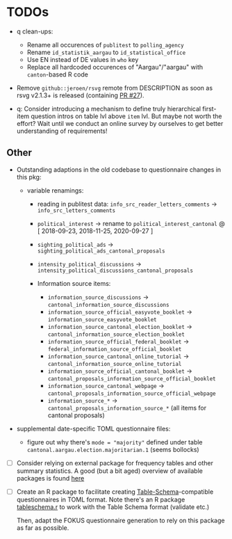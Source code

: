 # TODOs

-   q clean-ups:

    -   Rename all occurences of `publitest` to `polling_agency`
    -   Rename `id_statistik_aargau` to `id_statistical_office`
    -   Use EN instead of DE values in `who` key
    -   Replace all hardcoded occurences of "Aargau"/"aargau" with `canton`-based R code

-   Remove `github::jeroen/rsvg` remote from DESCRIPTION as soon as rsvg v2.1.3+ is released (containing [PR #27](https://github.com/jeroen/rsvg/pull/27)).

-   q: Consider introducing a mechanism to define truly hierarchical first-item question intros on table lvl above `item` lvl. But maybe not worth the effort?
    Wait until we conduct an online survey by ourselves to get better understanding of requirements!

## Other

-   Outstanding adaptions in the old codebase to questionnaire changes in this pkg:

    -   variable renamings:

        -   reading in publitest data: `info_src_reader_letters_comments` -> `info_src_letters_comments`

        -   `political_interest` -> rename to `political_interest_cantonal` \@ \[ 2018-09-23, 2018-11-25, 2020-09-27 \]

        -   `sighting_political_ads` -> `sighting_political_ads_cantonal_proposals`

        -   `intensity_political_discussions` -> `intensity_political_discussions_cantonal_proposals`

        -   Information source items:

            -   `information_source_discussions` -> `cantonal_information_source_discussions`
            -   `information_source_official_easyvote_booklet` -> `information_source_easyvote_booklet`
            -   `information_source_cantonal_election_booklet` -> `cantonal_information_source_election_booklet`
            -   `information_source_official_federal_booklet` -> `federal_information_source_official_booklet`
            -   `information_source_cantonal_online_tutorial` -> `cantonal_information_source_online_tutorial`
            -   `information_source_official_cantonal_booklet` -> `cantonal_proposals_information_source_official_booklet`
            -   `information_source_cantonal_webpage` -> `cantonal_proposals_information_source_official_webpage`
            -   `information_source_*` -> `cantonal_proposals_information_source_*` (all items for cantonal proposals)

-   supplemental date-specific TOML questionnaire files:

    -   figure out why there's `mode = "majority"` defined under table `cantonal.aargau.election.majoritarian.1` (seems bollocks)

-   [ ] Consider relying on external package for frequency tables and other summary statistics. A good (but a bit aged) overview of available packages is found
    [here](https://dabblingwithdata.wordpress.com/2017/12/20/my-favourite-r-package-for-frequency-tables/)

-   [ ] Create an R package to facilitate creating [Table-Schema](https://specs.frictionlessdata.io/table-schema/)-compatible questionnaires in TOML format.
    Note there's an R package [tableschema.r](https://libraries.frictionlessdata.io/docs/table-schema/rlang) to work with the Table Schema format (validate
    etc.)

    Then, adapt the FOKUS questionnaire generation to rely on this package as far as possible.
